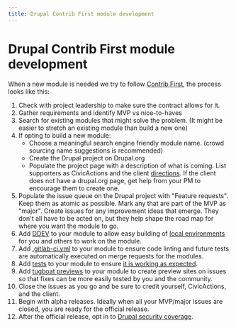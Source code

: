```yaml
---
title: Drupal Contrib First module development
---
```


# Drupal Contrib First module development

When a new module is needed we try to follow [Contrib First](../../../common-practices-tools/contribution/contrib-first.md), the process looks like this:

1.  Check with project leadership to make sure the contract allows for it.
2.  Gather requirements and identify MVP vs nice-to-haves
3.  Search for existing modules that might solve the problem. (It might be easier to stretch an existing module than build a new one)
4.  If opting to build a new module:
    -   Choose a meaningful search engine friendly module name. (crowd sourcing name suggestions is recommended)
    -   Create the Drupal project on Drupal.org
    -   Populate the project page with a description of what is coming. List supporters as CivicActions and the client [directions](./drupal-for-drupal-engineers.md#contribution-to-drupalorg-modules-and-themes). If the client does not have a drupal.org page, get help from your PM to encourage them to create one.
5.  Populate the issue queue on the Drupal project with "Feature requests". Keep them as atomic as possible. Mark any that are part of the MVP as "major". Create issues for any improvement ideas that emerge. They don't all have to be acted on, but they help shape the road map for where you want the module to go.
6.  Add [DDEV](https://github.com/ddev/ddev-drupal-contrib) to your module to allow easy building of [local environments](./drupal-for-drupal-engineers.md#local-development) for you and others to work on the module.
7.  Add [.gitlab-ci.yml](https://www.drupal.org/docs/develop/git/using-gitlab-to-contribute-to-drupal/gitlab-ci) to your module to ensure code linting and future tests are automatically executed on merge requests for the modules.
8.  Add [tests](https://www.drupal.org/docs/develop/creating-modules/basic-module-building-tutorial-lorem-ipsum-generator/testing-a-drupal-module) to your module to ensure [it is working as expected](./drupal-for-drupal-engineers.md#testing).
9.  Add [tugboat previews](https://www.drupal.org/docs/develop/git/using-git-to-contribute-to-drupal/using-tugboat-previews-on-drupal-core-and-contrib-merge-requests) to your module to create preview sites on issues so that fixes can be more easily tested by you and the community.
10. Close the issues as you go and be sure to credit yourself, CivicActions, and the client.
11. Begin with alpha releases. Ideally when all your MVP/major issues are closed, you are ready for the official release.
12. After the official release, opt in to [Drupal security coverage](https://www.drupal.org/drupal-security-team/security-advisory-process-and-permissions-policy).
